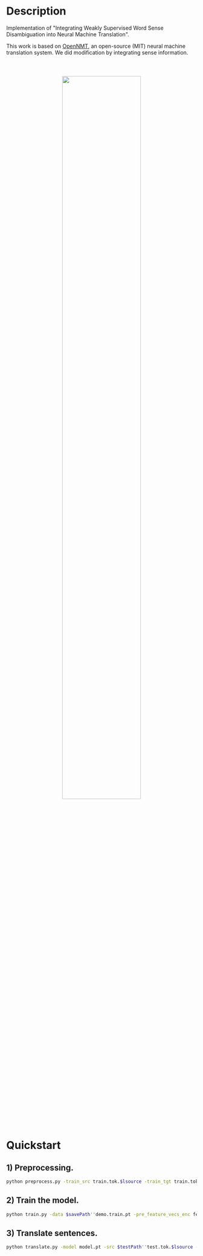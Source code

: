 # Description

Implementation of "Integrating Weakly Supervised Word Sense Disambiguation into Neural
Machine Translation".

This work is based on [OpenNMT](https://github.com/OpenNMT/OpenNMT), an open-source
(MIT) neural machine translation system. We did modification by integrating sense
information.


<center style="padding: 40px"><img width="70%" src="http://opennmt.github.io/simple-attn.png" /></center>

# Quickstart

## 1) Preprocessing.

```bash
python preprocess.py -train_src train.tok.$lsource -train_tgt train.tok.$ltarget -src_vocab src.dict -tgt_vocab tgt.dict -feature_vocab feature.dict -valid_src dev.tok.$lsource -valid_tgt dev.tok.$ltarget -save_data $savePath''demo -feature 1 -lower
```

## 2) Train the model.

```bash
python train.py -data $savePath''demo.train.pt -pre_feature_vecs_enc feature_embed.dict -pre_word_vecs_enc src_embed.dict -save_model model -gpus 0 -epochs  -brnn 
```

## 3) Translate sentences.

```bash
python translate.py -model model.pt -src $testPath''test.tok.$lsource -replace_unk -verbose -output test.$ltarget -gpu 0


